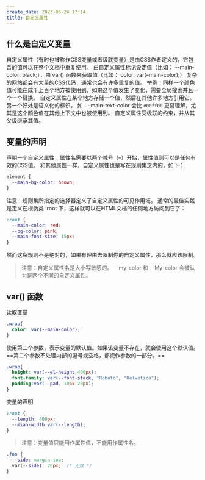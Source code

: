 ```yaml
---
create_date: 2023-06-24 17:14
title: 自定义属性
---
```


## 什么是自定义变量
自定义属性（有时也被称作CSS变量或者级联变量）是由CSS作者定义的，它包含的值可以在整个文档中重复使用。
由自定义属性标记设定值（比如： --main-color: black;），由 var() 函数来获取值（比如： color: var(–main-color);）
复杂的网站都会有大量的CSS代码，通常也会有许多重复的值。
举例：同样一个颜色值可能在成千上百个地方被使用到，如果这个值发生了变化，需要全局搜索并且一个一个替换。
自定义属性在某个地方存储一个值，然后在其他许多地方引用它。另一个好处是语义化的标识。
如：–main-text-color 会比 `#00ff00` 更易理解，尤其是这个颜色值在其他上下文中也被使用到。
自定义属性受级联的约束，并从其父级继承其值。
## 变量的声明
声明一个自定义属性，属性名需要以两个减号（–）开始，属性值则可以是任何有效的CSS值。
和其他属性一样，自定义属性也是写在规则集之内的，如下：
```css
element {
  --main-bg-color: brown;
}
```

注意：规则集所指定的选择器定义了自定义属性的可见作用域。
通常的最佳实践是定义在根伪类 :root 下，这样就可以在HTML文档的任何地方访问到它了：
```css
:root {
  --main-color: red;
  --bg-color: pink;
  --main-font-size: 15px;
}
```
然而这条规则不是绝对的，如果有理由去限制你的自定义属性，那么就应该限制。

> 注意：自定义属性名是大小写敏感的。 --my-color 和 --My-color 会被认为是两个不同的自定义属性。
##  var() 函数
读取变量
```css
.wrap{
  color: var(--main-color);
}
```

使用第二个参数，表示变量的默认值。如果该变量不存在，就会使用这个默认值。
==第二个参数不处理内部的逗号或空格，都视作参数的一部分。==
```css
.wrap{
  height: var(--el-height,400px);
  font-family: var(--font-stack, "Roboto", "Helvetica");
  padding:var(--pad, 10px 20px);
}
```

变量的声明
```css
:root {
  --length: 400px;
  --mian-width:var(--length);
}
```
> 注意：变量值只能用作属性值，不能用作属性名。
```css
.foo {
  --side: margin-top;
  var(--side): 20px;  /* 无效 */
}
```
